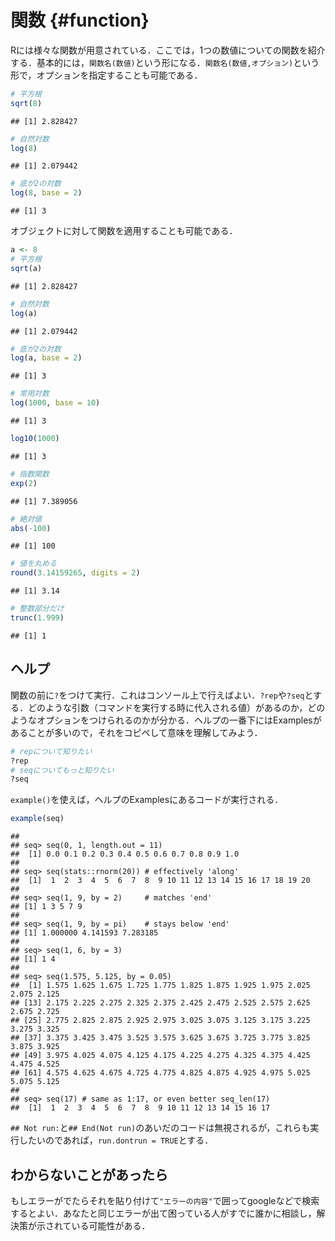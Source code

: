 # 関数 {#function}

Rには様々な関数が用意されている．ここでは，1つの数値についての関数を紹介する．基本的には，`関数名(数値)`という形になる．`関数名(数値,オプション)`という形で，オプションを指定することも可能である．


```r
# 平方根
sqrt(8)
```

```
## [1] 2.828427
```

```r
# 自然対数
log(8)
```

```
## [1] 2.079442
```

```r
# 底が2の対数
log(8, base = 2)
```

```
## [1] 3
```

オブジェクトに対して関数を適用することも可能である．


```r
a <- 8
# 平方根
sqrt(a)
```

```
## [1] 2.828427
```

```r
# 自然対数
log(a)
```

```
## [1] 2.079442
```

```r
# 底が2の対数
log(a, base = 2)
```

```
## [1] 3
```



```r
# 常用対数
log(1000, base = 10)
```

```
## [1] 3
```

```r
log10(1000)
```

```
## [1] 3
```

```r
# 指数関数
exp(2)
```

```
## [1] 7.389056
```

```r
# 絶対値
abs(-100)
```

```
## [1] 100
```

```r
# 値を丸める
round(3.14159265, digits = 2)
```

```
## [1] 3.14
```

```r
# 整数部分だけ
trunc(1.999)
```

```
## [1] 1
```



## ヘルプ

関数の前に`?`をつけて実行．これはコンソール上で行えばよい．`?rep`や`?seq`とする．どのような引数（コマンドを実行する時に代入される値）があるのか，どのようなオプションをつけられるのかが分かる．ヘルプの一番下にはExamplesがあることが多いので，それをコピペして意味を理解してみよう．


```r
# repについて知りたい
?rep
# seqについてもっと知りたい
?seq
```


`example()`を使えば，ヘルプのExamplesにあるコードが実行される．


```r
example(seq)
```

```
## 
## seq> seq(0, 1, length.out = 11)
##  [1] 0.0 0.1 0.2 0.3 0.4 0.5 0.6 0.7 0.8 0.9 1.0
## 
## seq> seq(stats::rnorm(20)) # effectively 'along'
##  [1]  1  2  3  4  5  6  7  8  9 10 11 12 13 14 15 16 17 18 19 20
## 
## seq> seq(1, 9, by = 2)     # matches 'end'
## [1] 1 3 5 7 9
## 
## seq> seq(1, 9, by = pi)    # stays below 'end'
## [1] 1.000000 4.141593 7.283185
## 
## seq> seq(1, 6, by = 3)
## [1] 1 4
## 
## seq> seq(1.575, 5.125, by = 0.05)
##  [1] 1.575 1.625 1.675 1.725 1.775 1.825 1.875 1.925 1.975 2.025 2.075 2.125
## [13] 2.175 2.225 2.275 2.325 2.375 2.425 2.475 2.525 2.575 2.625 2.675 2.725
## [25] 2.775 2.825 2.875 2.925 2.975 3.025 3.075 3.125 3.175 3.225 3.275 3.325
## [37] 3.375 3.425 3.475 3.525 3.575 3.625 3.675 3.725 3.775 3.825 3.875 3.925
## [49] 3.975 4.025 4.075 4.125 4.175 4.225 4.275 4.325 4.375 4.425 4.475 4.525
## [61] 4.575 4.625 4.675 4.725 4.775 4.825 4.875 4.925 4.975 5.025 5.075 5.125
## 
## seq> seq(17) # same as 1:17, or even better seq_len(17)
##  [1]  1  2  3  4  5  6  7  8  9 10 11 12 13 14 15 16 17
```


`## Not run:`と`## End(Not run)`のあいだのコードは無視されるが，これらも実行したいのであれば，`run.dontrun = TRUE`とする．


## わからないことがあったら

もしエラーがでたらそれを貼り付けて`"エラーの内容"`で囲ってgoogleなどで検索するとよい．あなたと同じエラーが出て困っている人がすでに誰かに相談し，解決策が示されている可能性がある．




